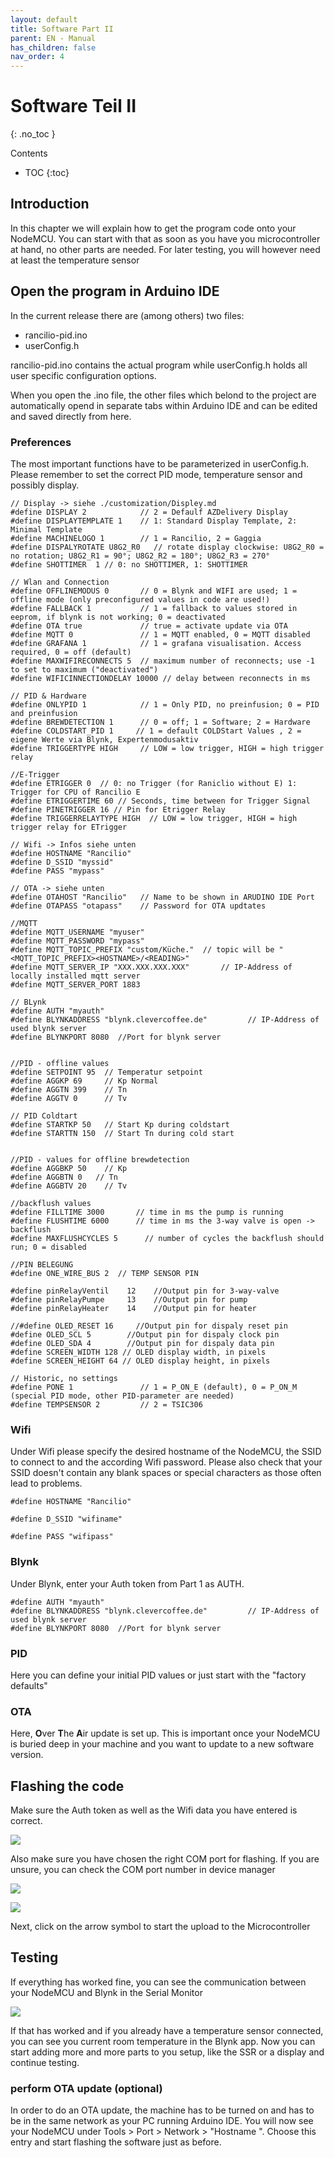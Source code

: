 ```yaml
---
layout: default
title: Software Part II
parent: EN - Manual
has_children: false
nav_order: 4
---
```


# Software Teil II
{: .no_toc }

Contents

* TOC
{:toc}

## Introduction

In this chapter we will explain how to get the program code onto your NodeMCU. You can start with that as soon as you have you microcontroller at hand, no other parts are needed. For later testing, you will however need at least the temperature sensor


## Open the program in Arduino IDE

In the current release there are (among others) two files:
* rancilio-pid.ino
* userConfig.h

rancilio-pid.ino contains the actual program while userConfig.h holds all user specific configuration options.

When you open the .ino file, the other files which belond to the project are automatically opend in separate tabs within Arduino IDE and can be edited and saved directly from here.


### Preferences

The most important functions have to be parameterized in userConfig.h. Please remember to set the correct PID mode, temperature sensor and possibly display.


```
// Display -> siehe ./customization/Displey.md
#define DISPLAY 2            // 2 = Defaulf AZDelivery Display
#define DISPLAYTEMPLATE 1    // 1: Standard Display Template, 2: Minimal Template
#define MACHINELOGO 1        // 1 = Rancilio, 2 = Gaggia
#define DISPALYROTATE U8G2_R0   // rotate display clockwise: U8G2_R0 = no rotation; U8G2_R1 = 90°; U8G2_R2 = 180°; U8G2_R3 = 270°
#define SHOTTIMER  1 // 0: no SHOTTIMER, 1: SHOTTIMER

// Wlan and Connection
#define OFFLINEMODUS 0       // 0 = Blynk and WIFI are used; 1 = offline mode (only preconfigured values in code are used!)
#define FALLBACK 1           // 1 = fallback to values stored in eeprom, if blynk is not working; 0 = deactivated
#define OTA true             // true = activate update via OTA
#define MQTT 0               // 1 = MQTT enabled, 0 = MQTT disabled
#define GRAFANA 1            // 1 = grafana visualisation. Access required, 0 = off (default)
#define MAXWIFIRECONNECTS 5  // maximum number of reconnects; use -1 to set to maximum ("deactivated")
#define WIFICINNECTIONDELAY 10000 // delay between reconnects in ms

// PID & Hardware
#define ONLYPID 1            // 1 = Only PID, no preinfusion; 0 = PID and preinfusion
#define BREWDETECTION 1      // 0 = off; 1 = Software; 2 = Hardware
#define COLDSTART_PID 1     // 1 = default COLDStart Values , 2 = eigene Werte via Blynk, Expertenmodusaktiv
#define TRIGGERTYPE HIGH     // LOW = low trigger, HIGH = high trigger relay

//E-Trigger
#define ETRIGGER 0  // 0: no Trigger (for Raniclio without E) 1: Trigger for CPU of Rancilio E
#define ETRIGGERTIME 60 // Seconds, time between for Trigger Signal
#define PINETRIGGER 16 // Pin for Etrigger Relay
#define TRIGGERRELAYTYPE HIGH  // LOW = low trigger, HIGH = high trigger relay for ETrigger

// Wifi -> Infos siehe unten
#define HOSTNAME "Rancilio"
#define D_SSID "myssid"
#define PASS "mypass"

// OTA -> siehe unten
#define OTAHOST "Rancilio"   // Name to be shown in ARUDINO IDE Port
#define OTAPASS "otapass"    // Password for OTA updtates

//MQTT
#define MQTT_USERNAME "myuser"
#define MQTT_PASSWORD "mypass"
#define MQTT_TOPIC_PREFIX "custom/Küche."  // topic will be "<MQTT_TOPIC_PREFIX><HOSTNAME>/<READING>"
#define MQTT_SERVER_IP "XXX.XXX.XXX.XXX"       // IP-Address of locally installed mqtt server
#define MQTT_SERVER_PORT 1883    

// BLynk
#define AUTH "myauth"
#define BLYNKADDRESS "blynk.clevercoffee.de"         // IP-Address of used blynk server
#define BLYNKPORT 8080  //Port for blynk server


//PID - offline values
#define SETPOINT 95  // Temperatur setpoint
#define AGGKP 69     // Kp Normal
#define AGGTN 399    // Tn
#define AGGTV 0      // Tv

// PID Coldtart
#define STARTKP 50   // Start Kp during coldstart
#define STARTTN 150  // Start Tn during cold start


//PID - values for offline brewdetection
#define AGGBKP 50    // Kp
#define AGGBTN 0   // Tn
#define AGGBTV 20    // Tv

//backflush values
#define FILLTIME 3000       // time in ms the pump is running
#define FLUSHTIME 6000      // time in ms the 3-way valve is open -> backflush
#define MAXFLUSHCYCLES 5      // number of cycles the backflush should run; 0 = disabled

//PIN BELEGUNG
#define ONE_WIRE_BUS 2  // TEMP SENSOR PIN

#define pinRelayVentil    12    //Output pin for 3-way-valve
#define pinRelayPumpe     13    //Output pin for pump
#define pinRelayHeater    14    //Output pin for heater

//#define OLED_RESET 16     //Output pin for dispaly reset pin
#define OLED_SCL 5        //Output pin for dispaly clock pin
#define OLED_SDA 4        //Output pin for dispaly data pin
#define SCREEN_WIDTH 128 // OLED display width, in pixels
#define SCREEN_HEIGHT 64 // OLED display height, in pixels  

// Historic, no settings
#define PONE 1               // 1 = P_ON_E (default), 0 = P_ON_M (special PID mode, other PID-parameter are needed)
#define TEMPSENSOR 2         // 2 = TSIC306

```

### Wifi

Under Wifi please specify the desired hostname of the NodeMCU, the SSID to connect to and the according Wifi password. Please also check that your SSID doesn't contain any blank spaces or special characters as those often lead to problems.

```
#define HOSTNAME "Rancilio"

#define D_SSID "wifiname"

#define PASS "wifipass"
```

### Blynk

Under Blynk, enter your Auth token from Part 1 as AUTH.

```
#define AUTH "myauth"
#define BLYNKADDRESS "blynk.clevercoffee.de"         // IP-Address of used blynk server
#define BLYNKPORT 8080  //Port for blynk server

```

### PID

Here you can define your initial PID values or just start with the "factory defaults"

### OTA

Here, **O**ver **T**he **A**ir update is set up. This is important once your NodeMCU is buried deep in your machine and you want to update to a new software version.

## Flashing the code

Make sure the Auth token as well as the Wifi data you have entered is correct.

![](../img/software-part-II/image-2.png)

Also make sure you have chosen the right COM port for flashing. If you are unsure, you can check the COM port number in device manager

![](../img/software-part-II/34.png)

![](../img/software-part-II/35.png)

Next, click on the arrow symbol to start the upload to the Microcontroller

## Testing

If everything has worked fine, you can see the communication between your NodeMCU and Blynk in the Serial Monitor

![](../img/software-part-II/36.png)

If that has worked and if you already have a temperature sensor connected, you can see you current room temperature in the Blynk app. Now you can start adding more and more parts to you setup, like the SSR or a display and continue testing.

### perform OTA update (optional)

In order to do an OTA update, the machine has to be turned on and has to be in the same network as your PC running Arduino IDE. You will now see your NodeMCU under Tools > Port > Network > "Hostname <IP-Address>". Choose this entry and start flashing the software just as before.
